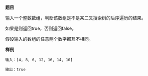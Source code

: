 **题目** 

输入一个整数数组，判断该数组是不是某二叉搜索树的后序遍历的结果。

如果是则返回true，否则返回false。

假设输入的数组的任意两个数字都互不相同。

**样例** 
```
输入：[4, 8, 6, 12, 16, 14, 10]

输出：true
```